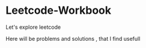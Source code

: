 # Leetcode-Workbook

Let's explore leetcode

Here will be problems and solutions , that I find usefull
